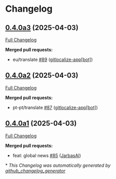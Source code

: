 # Changelog

## [0.4.0a3](https://github.com/OpenVoiceOS/ovos-skill-news/tree/0.4.0a3) (2025-04-03)

[Full Changelog](https://github.com/OpenVoiceOS/ovos-skill-news/compare/0.4.0a2...0.4.0a3)

**Merged pull requests:**

- eu/translate [\#89](https://github.com/OpenVoiceOS/ovos-skill-news/pull/89) ([gitlocalize-app[bot]](https://github.com/apps/gitlocalize-app))

## [0.4.0a2](https://github.com/OpenVoiceOS/ovos-skill-news/tree/0.4.0a2) (2025-04-03)

[Full Changelog](https://github.com/OpenVoiceOS/ovos-skill-news/compare/0.4.0a1...0.4.0a2)

**Merged pull requests:**

- pt-pt/translate [\#87](https://github.com/OpenVoiceOS/ovos-skill-news/pull/87) ([gitlocalize-app[bot]](https://github.com/apps/gitlocalize-app))

## [0.4.0a1](https://github.com/OpenVoiceOS/ovos-skill-news/tree/0.4.0a1) (2025-04-03)

[Full Changelog](https://github.com/OpenVoiceOS/ovos-skill-news/compare/0.3.1...0.4.0a1)

**Merged pull requests:**

- feat: global news [\#85](https://github.com/OpenVoiceOS/ovos-skill-news/pull/85) ([JarbasAl](https://github.com/JarbasAl))



\* *This Changelog was automatically generated by [github_changelog_generator](https://github.com/github-changelog-generator/github-changelog-generator)*
